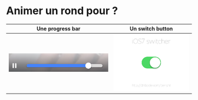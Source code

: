 Animer un rond pour ?
=====================

| Une progress bar | Un switch button |
| ---------------- | ---------------- |
| ![progress bar type facebook](../assets/progress-bar.png) | ![switch button type iOS](../assets/switch.gif) |